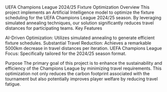 UEFA Champions League 2024/25 Fixture Optimization
Overview
This project implements an Artificial Intelligence model to optimize the fixture scheduling for the UEFA Champions League 2024/25 season. By leveraging simulated annealing techniques, our solution significantly reduces travel distances for participating teams.
Key Features

AI-Driven Optimization: Utilizes simulated annealing to generate efficient fixture schedules.
Substantial Travel Reduction: Achieves a remarkable 5000km decrease in travel distances per iteration.
UEFA Champions League Focus: Specifically tailored for the 2024/25 season format.

Purpose
The primary goal of this project is to enhance the sustainability and efficiency of the Champions League by minimizing travel requirements. This optimization not only reduces the carbon footprint associated with the tournament but also potentially improves player welfare by reducing travel fatigue.

